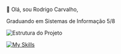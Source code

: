 👋 Olá, sou Rodrigo Carvalho,

Graduando em Sistemas de Informação 5/8

![Estrutura do Projeto](https://imgur.com/a/PjOFkiX)

[![My Skills](https://skillicons.dev/icons?i=next,react,nodejs,python,ts,prisma)](https://skillicons.dev)
